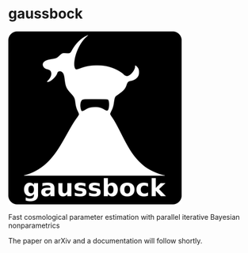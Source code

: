 # gaussbock

![logo](/logo.png?raw=true)

Fast cosmological parameter estimation with parallel iterative Bayesian nonparametrics
 
 The paper on arXiv and a documentation will follow shortly.
